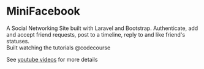 # MiniFacebook
A Social Networking Site built with Laravel and Bootstrap. Authenticate, add and accept friend requests, post to a timeline, reply to and like friend's statuses.
<br/>
Built watching the tutorials @codecourse

See  <a href="https://www.youtube.com/watch?v=cEYLjsEKyy8&list=PLfdtiltiRHWGGxaR6uFtwZnnbcXqyq8JD">youtube videos</a> for more details
